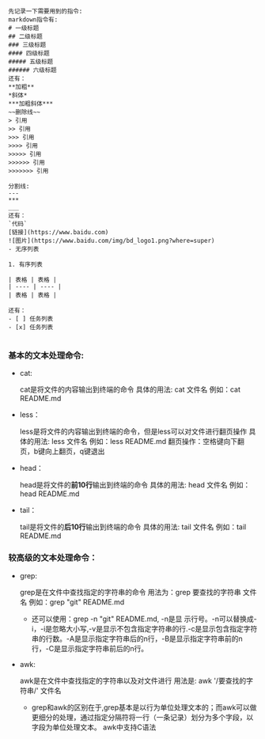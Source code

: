```
先记录一下需要用到的指令:
markdown指令有:
# 一级标题
## 二级标题
### 三级标题
#### 四级标题
##### 五级标题
###### 六级标题
还有：
**加粗**
*斜体*
***加粗斜体***
~~删除线~~
> 引用
>> 引用
>>> 引用
>>>> 引用
>>>>> 引用
>>>>>> 引用
>>>>>>> 引用

分割线:
---
***
___
还有：
`代码`
[链接](https://www.baidu.com)
![图片](https://www.baidu.com/img/bd_logo1.png?where=super)
- 无序列表

1. 有序列表

| 表格 | 表格 |
| ---- | ---- |
| 表格 | 表格 |

还有：
- [ ] 任务列表
- [x] 任务列表


```

### 基本的文本处理命令:

  - cat:

    cat是将文件的内容输出到终端的命令
    具体的用法: cat 文件名
    例如：cat README.md
  - less：

    less是将文件的内容输出到终端的命令，但是less可以对文件进行翻页操作
    具体的用法: less 文件名
    例如：less README.md
    翻页操作：空格键向下翻页，b键向上翻页，q键退出
  - head：

    head是将文件的**前10行**输出到终端的命令
    具体的用法: head 文件名
    例如：head README.md
  - tail：
      
      tail是将文件的**后10行**输出到终端的命令
      具体的用法: tail 文件名
      例如：tail README.md
### 较高级的文本处理命令：
- grep:

  grep是在文件中查找指定的字符串的命令
  用法为：grep 要查找的字符串 文件名
  例如：grep "git" README.md
  - 还可以使用：grep -n "git" README.md, -n是显 示行号。-n可以替换成-i，-i是忽略大小写,-v是显示不包含指定字符串的行.-c是显示包含指定字符串的行数。-A是显示指定字符串后的n行，-B是显示指定字符串前的n行，-C是显示指定字符串前后的n行。

- awk:

  awk是在文件中查找指定的字符串以及对文件进行
  用法是: awk '/要查找的字符串/' 文件名

  - grep和awk的区别在于,grep基本是以行为单位处理文本的；而awk可以做更细分的处理，通过指定分隔符将一行（一条记录）划分为多个字段，以字段为单位处理文本。 awk中支持C语法